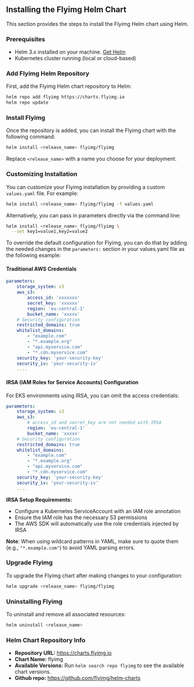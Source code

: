 ## Installing the Flyimg Helm Chart

This section provides the steps to install the Flyimg Helm chart using Helm.

### Prerequisites

- Helm 3.x installed on your machine. [Get Helm](https://helm.sh/docs/intro/install/)
- Kubernetes cluster running (local or cloud-based)

### Add Flyimg Helm Repository

First, add the Flyimg Helm chart repository to Helm:

```sh
helm repo add flyimg https://charts.flyimg.io
helm repo update
```

### Install Flyimg

Once the repository is added, you can install the Flyimg chart with the following command:

```sh
helm install <release_name> flyimg/flyimg
```

Replace `<release_name>` with a name you choose for your deployment.

### Customizing Installation

You can customize your Flyimg installation by providing a custom `values.yaml` file. For example:

```sh
helm install <release_name> flyimg/flyimg -f values.yaml
```

Alternatively, you can pass in parameters directly via the command line:

```sh
helm install <release_name> flyimg/flyimg \
  --set key1=value1,key2=value2
```

To override the default configuration for Flyimg, you can do that by adding the needed changes in the `parameters:` section in your values.yaml file as the following example:

#### Traditional AWS Credentials
```yaml
parameters:
    storage_system: s3
    aws_s3:
        access_id: 'xxxxxxx'
        secret_key: 'xxxxxx'
        region: 'eu-central-1'
        bucket_name: 'xxxxx'
    # Security configuration
    restricted_domains: true
    whitelist_domains:
        - "example.com"
        - "*.example.org"
        - "api.myservice.com"
        - "*.cdn.myservice.com"
    security_key: 'your-security-key'
    security_iv: 'your-security-iv'
    ....
```

#### IRSA (IAM Roles for Service Accounts) Configuration
For EKS environments using IRSA, you can omit the access credentials:

```yaml
parameters:
    storage_system: s3
    aws_s3:
        # access_id and secret_key are not needed with IRSA
        region: 'eu-central-1'
        bucket_name: 'xxxxx'
    # Security configuration
    restricted_domains: true
    whitelist_domains:
        - "example.com"
        - "*.example.org"
        - "api.myservice.com"
        - "*.cdn.myservice.com"
    security_key: 'your-security-key'
    security_iv: 'your-security-iv'
    ....
```

**IRSA Setup Requirements:**
- Configure a Kubernetes ServiceAccount with an IAM role annotation
- Ensure the IAM role has the necessary S3 permissions
- The AWS SDK will automatically use the role credentials injected by IRSA

**Note**: When using wildcard patterns in YAML, make sure to quote them (e.g., `"*.example.com"`) to avoid YAML parsing errors.

### Upgrade Flyimg

To upgrade the Flyimg chart after making changes to your configuration:

```sh
helm upgrade <release_name> flyimg/flyimg
```

### Uninstalling Flyimg

To uninstall and remove all associated resources:

```sh
helm uninstall <release_name>
```

### Helm Chart Repository Info

- **Repository URL:** https://charts.flyimg.io
- **Chart Name:** flyimg
- **Available Versions:** Run `helm search repo flyimg` to see the available chart versions.
- **Github repo:** https://github.com/flyimg/helm-charts
